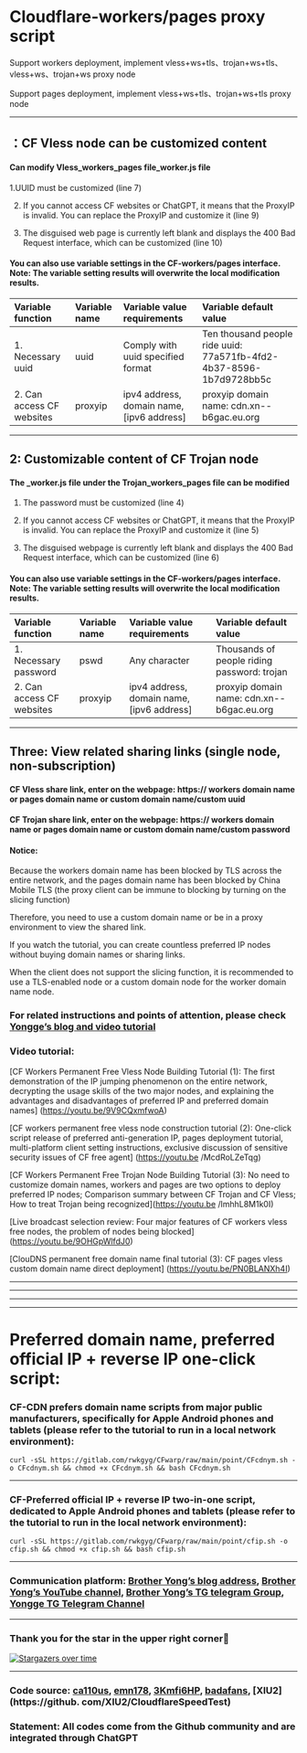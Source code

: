 # Cloudflare-workers/pages proxy script

Support workers deployment, implement vless+ws+tls、trojan+ws+tls、vless+ws、trojan+ws proxy node

Support pages deployment, implement vless+ws+tls、trojan+ws+tls proxy node

--------------------------------

## ：CF Vless node can be customized content

#### Can modify Vless_workers_pages file_worker.js file

1.UUID must be customized (line 7)

2. If you cannot access CF websites or ChatGPT, it means that the ProxyIP is invalid. You can replace the ProxyIP and customize it (line 9)

3. The disguised web page is currently left blank and displays the 400 Bad Request interface, which can be customized (line 10)

#### You can also use variable settings in the CF-workers/pages interface. Note: The variable setting results will overwrite the local modification results.
| Variable function | Variable name | Variable value requirements | Variable default value |
| :--- | :--- | :--- | :--- |
| 1. Necessary uuid | uuid | Comply with uuid specified format | Ten thousand people ride uuid: 77a571fb-4fd2-4b37-8596-1b7d9728bb5c|
| 2. Can access CF websites | proxyip |ipv4 address, domain name, [ipv6 address]|proxyip domain name: cdn.xn--b6gac.eu.org|

----------------------------------

## 2: Customizable content of CF Trojan node

#### The _worker.js file under the Trojan_workers_pages file can be modified

1. The password must be customized (line 4)

2. If you cannot access CF websites or ChatGPT, it means that the ProxyIP is invalid. You can replace the ProxyIP and customize it (line 5)

3. The disguised webpage is currently left blank and displays the 400 Bad Request interface, which can be customized (line 6)

#### You can also use variable settings in the CF-workers/pages interface. Note: The variable setting results will overwrite the local modification results.
| Variable function | Variable name | Variable value requirements | Variable default value |
| :--- | :--- | :--- | :--- |
| 1. Necessary password | pswd | Any character | Thousands of people riding password: trojan |
| 2. Can access CF websites | proxyip |ipv4 address, domain name, [ipv6 address]|proxyip domain name: cdn.xn--b6gac.eu.org|

----------------------------------
## Three: View related sharing links (single node, non-subscription)
#### CF Vless share link, enter on the webpage: https:// workers domain name or pages domain name or custom domain name/custom uuid
#### CF Trojan share link, enter on the webpage: https:// workers domain name or pages domain name or custom domain name/custom password

#### Notice: 

Because the workers domain name has been blocked by TLS across the entire network, and the pages domain name has been blocked by China Mobile TLS (the proxy client can be immune to blocking by turning on the slicing function)

Therefore, you need to use a custom domain name or be in a proxy environment to view the shared link.

If you watch the tutorial, you can create countless preferred IP nodes without buying domain names or sharing links.

When the client does not support the slicing function, it is recommended to use a TLS-enabled node or a custom domain node for the worker domain name node.

### For related instructions and points of attention, please check [Yongge’s blog and video tutorial](https://ygkkk.blogspot.com/2023/07/cfworkers-vless.html)

### Video tutorial:

[CF Workers Permanent Free Vless Node Building Tutorial (1): The first demonstration of the IP jumping phenomenon on the entire network, decrypting the usage skills of the two major nodes, and explaining the advantages and disadvantages of preferred IP and preferred domain names] (https://youtu.be/9V9CQxmfwoA)

[CF workers permanent free vless node construction tutorial (2): One-click script release of preferred anti-generation IP, pages deployment tutorial, multi-platform client setting instructions, exclusive discussion of sensitive security issues of CF free agent] (https://youtu.be /McdRoLZeTqg)

[CF Workers Permanent Free Trojan Node Building Tutorial (3): No need to customize domain names, workers and pages are two options to deploy preferred IP nodes; Comparison summary between CF Trojan and CF Vless; How to treat Trojan being recognized](https://youtu.be /lmhhL8M1k0I)

[Live broadcast selection review: Four major features of CF workers vless free nodes, the problem of nodes being blocked] (https://youtu.be/9OHGpWlfdJ0)

[ClouDNS permanent free domain name final tutorial (3): CF pages vless custom domain name direct deployment] (https://youtu.be/PN0BLANXh4I)

----------------------------------
----------------------------------
----------------------------------
----------------------------------
# Preferred domain name, preferred official IP + reverse IP one-click script:

### CF-CDN prefers domain name scripts from major public manufacturers, specifically for Apple Android phones and tablets (please refer to the tutorial to run in a local network environment):
```
curl -sSL https://gitlab.com/rwkgyg/CFwarp/raw/main/point/CFcdnym.sh -o CFcdnym.sh && chmod +x CFcdnym.sh && bash CFcdnym.sh
```
-------------------------------------------------- -----------------------
### CF-Preferred official IP + reverse IP two-in-one script, dedicated to Apple Android phones and tablets (please refer to the tutorial to run in the local network environment):
```
curl -sSL https://gitlab.com/rwkgyg/CFwarp/raw/main/point/cfip.sh -o cfip.sh && chmod +x cfip.sh && bash cfip.sh
```

-------------------------------------------------- ----------

### Communication platform: [Brother Yong’s blog address](https://ygkkk.blogspot.com), [Brother Yong’s YouTube channel](https://www.youtube.com/@ygkkk), [Brother Yong’s TG telegram Group](https://t.me/+jZHc6-A-1QQ5ZGVl), [Yongge TG Telegram Channel](https://t.me/+DkC9ZZUgEFQzMTZl)

-------------------------------------------------- ----------
### Thank you for the star in the upper right corner🌟
[![Stargazers over time](https://starchart.cc/yonggekkk/Cloudflare-workers-pages-vless.svg)](https://starchart.cc/yonggekkk/Cloudflare-workers-pages-vless)
-------------------------------------------------- -----------------------
### Code source: [ca110us](https://github.com/ca110us/epeius), [emn178](https://github.com/emn178/js-sha256/blob/master/src/sha256.js ), [3Kmfi6HP](https://github.com/3Kmfi6HP/EDtunnel), [badafans](https://github.com/badafans/Cloudflare-IP-SpeedTest), [XIU2](https://github. com/XIU2/CloudflareSpeedTest)

### Statement: All codes come from the Github community and are integrated through ChatGPT
